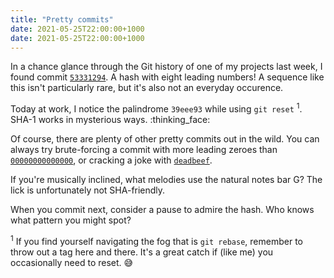 ```yaml
---
title: "Pretty commits"
date: 2021-05-25T22:00:00+1000
date: 2021-05-25T22:00:00+1000
---
```


In a chance glance through the Git history of one of my projects last week, I found commit [`53331294`](https://github.com/nchlswhttkr/mandarin-duck/commit/53331294bf7e8460b1d05a87a96aa2968687cc9e). A hash with eight leading numbers! A sequence like this isn't particularly rare, but it's also not an everyday occurence.

Today at work, I notice the palindrome `39eee93` while using `git reset` <sup>1</sup>. SHA-1 works in mysterious ways. :thinking_face:

Of course, there are plenty of other pretty commits out in the wild. You can always try brute-forcing a commit with more leading zeroes than [`00000000000000`](https://github.com/seungwonpark/ghudegy-chain/commit/00000000000000c06d2e8c36f247206a9a4b1c63), or cracking a joke with [`deadbeef`](https://github.com/bradfitz/deadbeef).

If you're musically inclined, what melodies use the natural notes bar G? The lick is unfortunately not SHA-friendly.

When you commit next, consider a pause to admire the hash. Who knows what pattern you might spot?

<sup>1</sup> If you find yourself navigating the fog that is `git rebase`, remember to throw out a tag here and there. It's a great catch if (like me) you occasionally need to reset. :sweat_smile:
